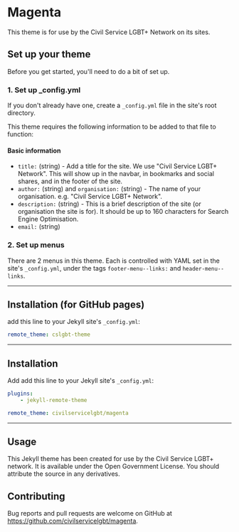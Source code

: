 # Magenta

This theme is for use by the Civil Service LGBT+ Network on its sites.

## Set up your theme

Before you get started, you'll need to do a bit of set up.

### 1. Set up _config.yml

If you don't already have one, create a `_config.yml` file in the site's root directory.

This theme requires the following information to be added to that file to function:

#### Basic information

- `title:` (string) - Add a title for the site. We use "Civil Service LGBT+ Network". This will show up in the navbar, in bookmarks and social shares, and in the footer of the site.
- `author:` (string) and `organisation:` (string) - The name of your organisation. e.g. "Civil Service LGBT+ Network".
- `description:` (string) - This is a brief description of the site (or organisation the site is for). It should be up to 160 characters for Search Engine Optimisation.
- `email:` (string)

### 2. Set up menus

There are 2 menus in this theme. Each is controlled with YAML set in the site's `_config.yml`, under the tags `footer-menu--links:` and `header-menu--links`.

---

## Installation (for GitHub pages)

add this line to your Jekyll site's `_config.yml`:

```yaml
remote_theme: cslgbt-theme
```

---

## Installation

Add add this line to your Jekyll site's `_config.yml`:

```yaml
plugins:
	- jekyll-remote-theme

remote_theme: civilservicelgbt/magenta
```

---

## Usage

This Jekyll theme has been created for use by the Civil Service LGBT+ network. It is available under the Open Government License. You should attribute the source in any derivatives.

## Contributing

Bug reports and pull requests are welcome on GitHub at https://github.com/civilservicelgbt/magenta.
